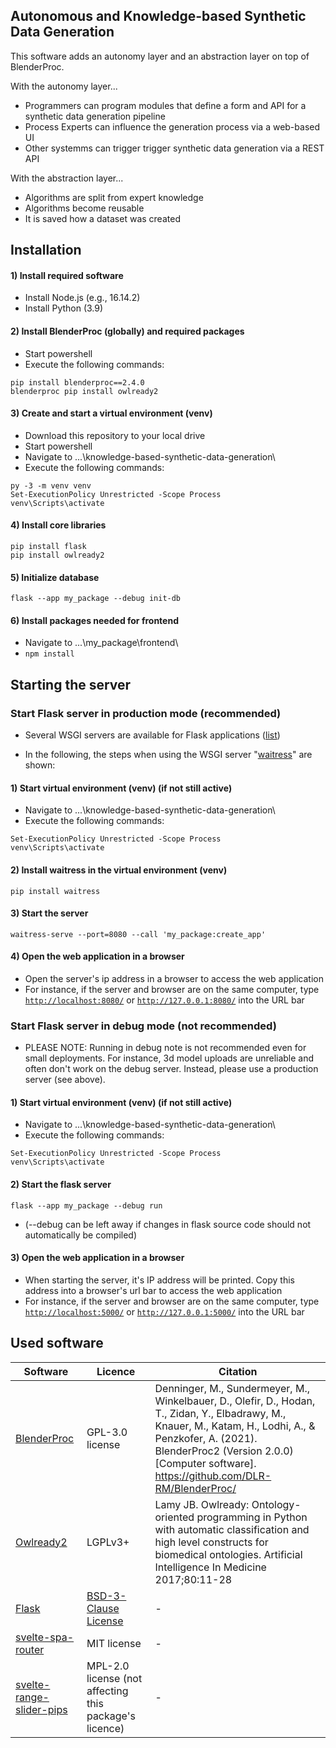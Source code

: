 
## Autonomous and Knowledge-based Synthetic Data Generation

This software adds an autonomy layer and an abstraction layer on top of BlenderProc.

With the autonomy layer...
* Programmers can program modules that define a form and API for a synthetic data generation pipeline
* Process Experts can influence the generation process via a web-based UI
* Other systemms can trigger trigger synthetic data generation via a REST API

With the abstraction layer...
* Algorithms are split from expert knowledge
* Algorithms become reusable
* It is saved how a dataset was created

## Installation

#### 1) Install required software

* Install Node.js (e.g., 16.14.2)
* Install Python (3.9)

#### 2) Install BlenderProc (globally) and required packages

* Start powershell
* Execute the following commands:

```
pip install blenderproc==2.4.0
blenderproc pip install owlready2
```

#### 3) Create and start a virtual environment (venv)

* Download this repository to your local drive
* Start powershell
* Navigate to ...\knowledge-based-synthetic-data-generation\
* Execute the following commands:

```
py -3 -m venv venv
Set-ExecutionPolicy Unrestricted -Scope Process
venv\Scripts\activate
```

#### 4) Install core libraries

```
pip install flask
pip install owlready2
```

#### 5) Initialize database

```
flask --app my_package --debug init-db
```

#### 6) Install packages needed for frontend

* Navigate to ...\my_package\frontend\
* ```npm install```

## Starting the server

### Start Flask server in production mode (recommended)

* Several WSGI servers are available for Flask applications ([list](https://flask.palletsprojects.com/en/2.2.x/deploying/))

* In the following, the steps when using the WSGI server "[waitress](https://flask.palletsprojects.com/en/2.2.x/deploying/waitress/)" are shown:

#### 1) Start virtual environment (venv) (if not still active)

* Navigate to ...\knowledge-based-synthetic-data-generation\
* Execute the following commands:

```
Set-ExecutionPolicy Unrestricted -Scope Process
venv\Scripts\activate
```

#### 2) Install waitress in the virtual environment (venv)

```
pip install waitress
```

#### 3) Start the server

```
waitress-serve --port=8080 --call 'my_package:create_app'
```

#### 4) Open the web application in a browser

* Open the server's ip address in a browser to access the web application
* For instance, if the server and browser are on the same computer, type [`http://localhost:8080/`](http://localhost:8080/) or [`http://127.0.0.1:8080/`](http://127.0.0.1:8080/) into the URL bar

### Start Flask server in debug mode (**not** recommended)

* PLEASE NOTE: Running in debug note is not recommended even for small deployments. For instance, 3d model uploads are unreliable and often don't work on the debug server. Instead, please use a production server (see above).

#### 1) Start virtual environment (venv) (if not still active)

* Navigate to ...\knowledge-based-synthetic-data-generation\
* Execute the following commands:

```
Set-ExecutionPolicy Unrestricted -Scope Process
venv\Scripts\activate
```

#### 2) Start the flask server

```
flask --app my_package --debug run
```

* (--debug can be left away if changes in flask source code should not automatically be compiled)

#### 3) Open the web application in a browser

* When starting the server, it's IP address will be printed. Copy this address into a browser's url bar to access the web application
* For instance, if the server and browser are on the same computer, type [`http://localhost:5000/`](http://localhost:500/) or [`http://127.0.0.1:5000/`](http://127.0.0.1:5000/) into the URL bar

## Used software

| Software    | Licence     | Citation     |
| ----------- | ----------- | ------------ |
| [BlenderProc](https://github.com/DLR-RM/BlenderProc)      | GPL-3.0 license       | Denninger, M., Sundermeyer, M., Winkelbauer, D., Olefir, D., Hodan, T., Zidan, Y., Elbadrawy, M., Knauer, M., Katam, H., Lodhi, A., & Penzkofer, A. (2021). BlenderProc2 (Version 2.0.0) [Computer software]. https://github.com/DLR-RM/BlenderProc/ |
| [Owlready2](https://bitbucket.org/jibalamy/owlready2/src/master/)      | LGPLv3+       | Lamy JB. Owlready: Ontology-oriented programming in Python with automatic classification and high level constructs for biomedical ontologies. Artificial Intelligence In Medicine 2017;80:11-28 |
| [Flask](https://pypi.org/project/Flask/)   | [BSD-3-Clause License](https://flask.palletsprojects.com/en/2.2.x/license/)        | - |
| [svelte-spa-router](https://github.com/ItalyPaleAle/svelte-spa-router)   | MIT license        | - |
| [svelte-range-slider-pips](https://github.com/simeydotme/svelte-range-slider-pips)      | MPL-2.0 license (not affecting this package's licence)      | - |


<!---
## Notes regarding changes to core parts of the software (beyond custom code addons):

#### Advanced live compiling of changes to internal Svelte files
(navigate to _13_overall_prototype02/my_package/frontend/ in terminal)
```
npm run dev
```


--->








